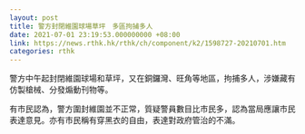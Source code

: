 ```yaml
---
layout: post
title: 警方封閉維園球場草坪　多區拘捕多人
date: 2021-07-01 23:19:53.000000000 +08:00
link: https://news.rthk.hk/rthk/ch/component/k2/1598727-20210701.htm
categories: rthk
---
```


警方中午起封閉維園球場和草坪，又在銅鑼灣、旺角等地區，拘捕多人，涉嫌藏有仿製槍械、分發煽動刊物等。

有市民認為，警方圍封維園並不正常，質疑警員數目比市民多，認為當局應讓市民表達意見。亦有市民稱有穿黑衣的自由，表達對政府管治的不滿。
